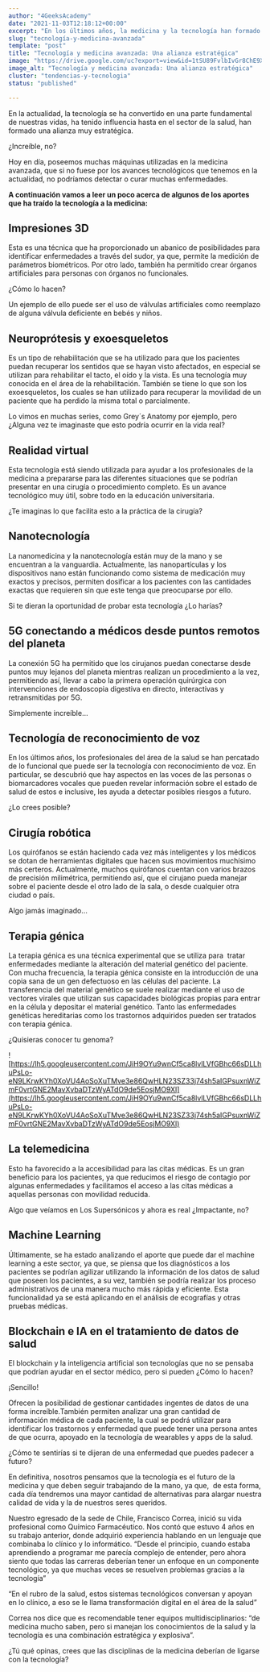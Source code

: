 ```yaml
---
author: "4GeeksAcademy"
date: "2021-11-03T12:18:12+00:00"
excerpt: "En los últimos años, la medicina y la tecnología han formado una alianza increíble y estratégica que ha revolucionado el mundo, te invitamos a conocer cómo"
slug: "tecnología-y-medicina-avanzada"
template: "post"
title: "Tecnología y medicina avanzada: Una alianza estratégica"
image: "https://drive.google.com/uc?export=view&id=1tSU89FvlbIvGr8ChE9X6t9_BmsltQIjB"
image_alt: "Tecnología y medicina avanzada: Una alianza estratégica"
cluster: "tendencias-y-tecnologia"
status: "published"

---
```


En la actualidad, la tecnología se ha convertido en una parte fundamental de nuestras vidas, ha tenido influencia hasta en el sector de la salud, han formado una alianza muy estratégica.

¿Increíble, no?

Hoy en día, poseemos muchas máquinas utilizadas en la medicina avanzada, que si no fuese por los avances tecnológicos que tenemos en la actualidad, no podríamos detectar o curar muchas enfermedades. 

**A continuación vamos a leer un poco acerca de algunos de los aportes que ha traído la tecnología a la medicina:**

## Impresiones 3D

Esta es una técnica que ha proporcionado un abanico de posibilidades para identificar enfermedades a través del sudor, ya que, permite la medición de parámetros biométricos. Por otro lado, también ha permitido crear órganos artificiales para personas con órganos no funcionales.

¿Cómo lo hacen?

Un ejemplo de ello puede ser el uso de válvulas artificiales como reemplazo de alguna válvula deficiente en bebés y niños.

## Neuroprótesis y exoesqueletos

Es un tipo de rehabilitación que se ha utilizado para que los pacientes puedan recuperar los sentidos que se hayan visto afectados, en especial se utilizan para rehabilitar el tacto, el oído y la vista. Es una tecnología muy conocida en el área de la rehabilitación. También se tiene lo que son los exoesqueletos, los cuales se han utilizado para recuperar la movilidad de un paciente que ha perdido la misma total o parcialmente.

Lo vimos en muchas series, como Grey´s Anatomy por ejemplo, pero ¿Alguna vez te imaginaste que esto podría ocurrir en la vida real?

## Realidad virtual

Esta tecnología está siendo utilizada para ayudar a los profesionales de la medicina a prepararse para las diferentes situaciones que se podrían presentar en una cirugía o procedimiento completo. Es un avance tecnológico muy útil, sobre todo en la educación universitaria.

¿Te imaginas lo que facilita esto a la práctica de la cirugía?

## Nanotecnología

La nanomedicina y la nanotecnología están muy de la mano y se encuentran a la vanguardia. Actualmente, las nanopartículas y los dispositivos nano están funcionando como sistema de medicación muy exactos y precisos, permiten dosificar a los pacientes con las cantidades exactas que requieren sin que este tenga que preocuparse por ello.

Si te dieran la oportunidad de probar esta tecnología ¿Lo harías?

## 5G conectando a médicos desde puntos remotos del planeta

La conexión 5G ha permitido que los cirujanos puedan conectarse desde puntos muy lejanos del planeta mientras realizan un procedimiento a la vez, permitiendo así, llevar a cabo la primera operación quirúrgica con intervenciones de endoscopia digestiva en directo, interactivas y retransmitidas por 5G.

Simplemente increíble...

## Tecnología de reconocimiento de voz

En los últimos años, los profesionales del área de la salud se han percatado de lo funcional que puede ser la tecnología con reconocimiento de voz. En particular, se descubrió que hay aspectos en las voces de las personas o biomarcadores vocales que pueden revelar información sobre el estado de salud de estos e inclusive, les ayuda a detectar posibles riesgos a futuro.

¿Lo crees posible?

## Cirugía robótica

Los quirófanos se están haciendo cada vez más inteligentes y los médicos se dotan de herramientas digitales que hacen sus movimientos muchísimo más certeros. Actualmente, muchos quirófanos cuentan con varios brazos de precisión milimétrica, permitiendo así, que el cirujano pueda manejar sobre el paciente desde el otro lado de la sala, o desde cualquier otra ciudad o país.

Algo jamás imaginado…

## Terapia génica

La terapia génica es una técnica experimental que se utiliza para  tratar enfermedades mediante la alteración del material genético del paciente. Con mucha frecuencia, la terapia génica consiste en la introducción de una copia sana de un gen defectuoso en las células del paciente. La transferencia del material genético se suele realizar mediante el uso de vectores virales que utilizan sus capacidades biológicas propias para entrar en la célula y depositar el material genético. Tanto las enfermedades genéticas hereditarias como los trastornos adquiridos pueden ser tratados con terapia génica.

¿Quisieras conocer tu genoma?

![https://lh5.googleusercontent.com/JiH9OYu9wnCf5ca8lvlLVfGBhc66sDLLhuPsLo-eN9LKrwKYh0XoVU4AoSoXuTMve3e86QwHLN23SZ33j74sh5aIGPsuxnWiZmF0vrtGNE2MavXvbaDTzWyATdO9de5EosjMO9Xl](https://lh5.googleusercontent.com/JiH9OYu9wnCf5ca8lvlLVfGBhc66sDLLhuPsLo-eN9LKrwKYh0XoVU4AoSoXuTMve3e86QwHLN23SZ33j74sh5aIGPsuxnWiZmF0vrtGNE2MavXvbaDTzWyATdO9de5EosjMO9Xl)

## La telemedicina

Esto ha favorecido a la accesibilidad para las citas médicas. Es un gran beneficio para los pacientes, ya que reducimos el riesgo de contagio por algunas enfermedades y facilitamos el acceso a las citas médicas a aquellas personas con movilidad reducida.

Algo que veíamos en Los Supersónicos y ahora es real ¿Impactante, no?

## Machine Learning

Últimamente, se ha estado analizando el aporte que puede dar el machine learning a este sector, ya que, se piensa que los diagnósticos a los pacientes se podrían agilizar utilizando la información de los datos de salud que poseen los pacientes, a su vez, también se podría realizar los proceso administrativos de una manera mucho más rápida y eficiente. Esta funcionalidad ya se está aplicando en el análisis de ecografías y otras pruebas médicas.

## Blockchain e IA en el tratamiento de datos de salud

El blockchain y la inteligencia artificial son tecnologías que no se pensaba que podrían ayudar en el sector médico, pero si pueden ¿Cómo lo hacen?

¡Sencillo!

Ofrecen la posibilidad de gestionar cantidades ingentes de datos de una forma increíble.También permiten analizar una gran cantidad de información médica de cada paciente, la cual se podrá utilizar para identificar los trastornos y enfermedad que puede tener una persona antes de que ocurra, apoyado en la tecnología de wearables y apps de la salud.

¿Cómo te sentirías si te dijeran de una enfermedad que puedes padecer a futuro?

En definitiva, nosotros pensamos que la tecnología es el futuro de la medicina y que deben seguir trabajando de la mano, ya que,  de esta forma, cada día tendremos una mayor cantidad de alternativas para alargar nuestra calidad de vida y la de nuestros seres queridos.

Nuestro egresado de la sede de Chile, Francisco Correa, inició su vida profesional como Químico Farmacéutico. Nos contó que estuvo 4 años en su trabajo anterior, donde adquirió experiencia hablando en un lenguaje que combinaba lo clínico y lo informático. 
“Desde el principio, cuando estaba aprendiendo a programar me parecía complejo de entender, pero ahora siento que todas las carreras deberían tener un enfoque en un componente tecnológico, ya que muchas veces se resuelven problemas gracias a la tecnología”

“En el rubro de la salud, estos sistemas tecnológicos conversan y apoyan en lo clínico, a eso se le llama transformación digital en el área de la salud”

Correa nos dice que es recomendable tener equipos multidisciplinarios: “de medicina mucho saben, pero si manejan los conocimientos de la salud y la tecnología es una combinación estratégica y explosiva”.

¿Tú qué opinas, crees que las disciplinas de la medicina deberían de ligarse con la tecnología?


